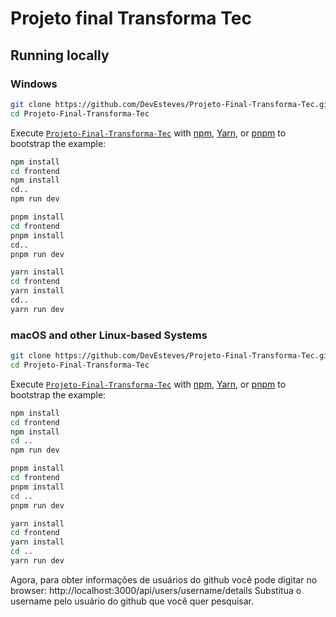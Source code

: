 # Projeto final Transforma Tec

## Running locally

### Windows

```bash
git clone https://github.com/DevEsteves/Projeto-Final-Transforma-Tec.git
cd Projeto-Final-Transforma-Tec
```
Execute [`Projeto-Final-Transforma-Tec`](https://github.com/DevEsteves/Projeto-Final-Transforma-Tec) with [npm](https://docs.npmjs.com/cli/init), [Yarn](https://yarnpkg.com/lang/en/docs/cli/create/), or [pnpm](https://pnpm.io) to bootstrap the example:
```bash
npm install
cd frontend
npm install
cd..
npm run dev 
```
```bash
pnpm install
cd frontend
pnpm install
cd..
pnpm run dev
```
```bash
yarn install
cd frontend
yarn install
cd..
yarn run dev
```

### macOS and other Linux-based Systems
```bash
git clone https://github.com/DevEsteves/Projeto-Final-Transforma-Tec.git
cd Projeto-Final-Transforma-Tec
```
Execute [`Projeto-Final-Transforma-Tec`](https://github.com/DevEsteves/Projeto-Final-Transforma-Tec) with [npm](https://docs.npmjs.com/cli/init), [Yarn](https://yarnpkg.com/lang/en/docs/cli/create/), or [pnpm](https://pnpm.io) to bootstrap the example:
```bash
npm install
cd frontend
npm install
cd ..
npm run dev
```
```bash
pnpm install
cd frontend
pnpm install
cd ..
pnpm run dev
```
```bash
yarn install
cd frontend
yarn install
cd ..
yarn run dev
```
Agora, para obter informações de usuários do github você pode digitar no browser: http://localhost:3000/api/users/username/details 
Substitua o username pelo usuário do github que você quer pesquisar.
